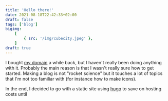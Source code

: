```yaml
---
title: 'Hello there!'
date: 2021-08-18T22:42:33+02:00
draft: false
tags: ['blog']
bigimg:
    [
        { src: '/img/cubecity.jpeg' },
    ]
draft: true
---
```


I bought [my domain](/) a while back, but I haven't really been doing anything with it.
Probably the main reason is that I wasn't really sure how to get started. Making a blog is not "rocket science" but it touches a lot of topics that I'm not too familiar with (for instance how to make icons).

In the end, I decided to go with a static site using [hugo](https://gohugo.io/) to save on hosting costs until
